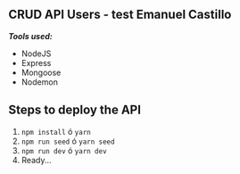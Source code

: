 ## CRUD API Users - test Emanuel Castillo

***Tools used:***
- NodeJS
- Express
- Mongoose
- Nodemon

##   Steps to deploy the API


 1. `npm install` ó `yarn`
 2. `npm run seed` ó `yarn seed`
 3. `npm run dev` ó `yarn dev`
 4. Ready...